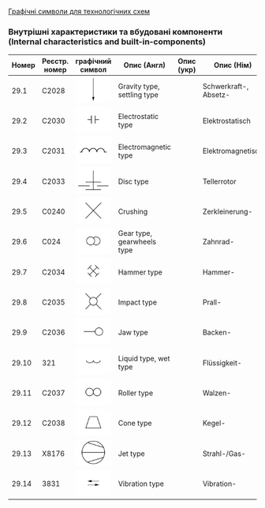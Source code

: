 [Графічні символи для технологічних схем](symbols.md)

### Внутрішні характеристики та вбудовані компоненти (Internal characteristics and built-in-components)

| Номер | Реєстр. номер | графічний символ                                             | Опис (Англ)                 | Опис (укр) | Опис (Нім)            |
| ----- | ------------- | ------------------------------------------------------------ | --------------------------- | ---------- | --------------------- |
| 29.1  | C2028         | ![Schwerkraft-, Absetz-](media/Gravity_type_settling_type.png) | Gravity type, settling type |            | Schwerkraft-, Absetz- |
| 29.2  | C2030         | ![Elektrostatisch](media/Electrostatic_type.png)             | Electrostatic type          |            | Elektrostatisch       |
| 29.3  | C2031         | ![Elektromagnetisch](media/Electromagnetic_type.png)         | Electromagnetic type        |            | Elektromagnetisch     |
| 29.4  | C2033         | ![Tellerrotor](media/Disc_type.png)                          | Disc type                   |            | Tellerrotor           |
| 29.5  | C0240         | ![Zerkleinerung-](media/Crushing.png)                        | Crushing                    |            | Zerkleinerung-        |
| 29.6  | C024          | ![Zahnrad-](media/Gear_type_gearwheels_type.png)             | Gear type, gearwheels type  |            | Zahnrad-              |
| 29.7  | C2034         | ![Hammer-](media/Hammer_type.png)                            | Hammer type                 |            | Hammer-               |
| 29.8  | C2035         | ![Prall-](media/Impact_type.png)                             | Impact type                 |            | Prall-                |
| 29.9  | C2036         | ![Backen-](media/Jaw_type.png)                               | Jaw type                    |            | Backen-               |
| 29.10 | 321           | ![Flüssigkeit-](media/Liquid_type_wet_type.png)              | Liquid type, wet type       |            | Flüssigkeit-          |
| 29.11 | C2037         | ![Walzen-](media/Roller_type.png)                            | Roller type                 |            | Walzen-               |
| 29.12 | C2038         | ![Kegel-](media/Cone_type.png)                               | Cone type                   |            | Kegel-                |
| 29.13 | X8176         | ![Strahl-/Gas-](media/Jet_type.png)                          | Jet type                    |            | Strahl-/Gas-          |
| 29.14 | 3831          | ![Vibration-](media/Vibration_type.png)                      | Vibration type              |            | Vibration-            |